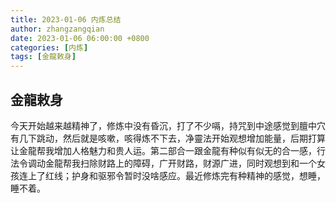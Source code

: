 ```yaml
---
title: 2023-01-06 内炼总结
author: zhangzangqian
date: 2023-01-06 06:00:00 +0800
categories: [内炼]
tags: [金龍敕身]
---
```


## 金龍敕身

今天开始越来越精神了，修炼中没有昏沉，打了不少嗝，持咒到中途感觉到膻中穴有几下跳动，然后就是咳嗽，咳得炼不下去，净靈法开始观想增加能量，后期打算让金龍帮我增加人格魅力和贵人运。第二部合一跟金龍有种似有似无的合一感，行法令调动金龍帮我扫除财路上的障碍，广开财路，财源广进，同时观想到和一个女孩连上了红线；护身和驱邪令暂时没啥感应。最近修炼完有种精神的感觉，想睡，睡不着。